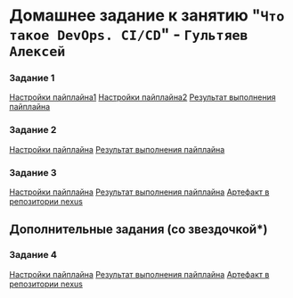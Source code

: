 # Домашнее задание к занятию "`Что такое DevOps. СI/СD`" - `Гультяев Алексей`

### Задание 1
[Настройки пайплайна1]()
[Настройки пайплайна2]()
[Результат выполнения пайплайна]()

### Задание 2
[Настройки пайплайна]()
[Результат выполнения пайплайна]()

### Задание 3
[Настройки пайплайна]()
[Результат выполнения пайплайна]()
[Артефакт в репозитории nexus]()
## Дополнительные задания (со звездочкой*)

### Задание 4
[Настройки пайплайна]()
[Результат выполнения пайплайна]()
[Артефакт в репозитории nexus]()

